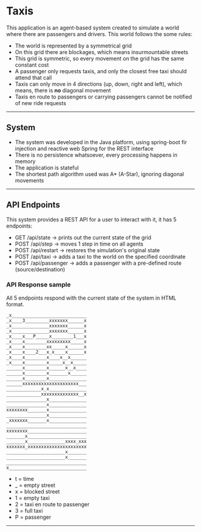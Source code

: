# Taxis
This application is an agent-based system created to simulate a world where there are passengers and drivers. This world follows the some rules:

  - The world is represented by a symmetrical grid
  - On this grid there are blockages, which means insurmountable streets
  - This grid is symmetric, so every movement on the grid has the same constant cost
  - A passenger only requests taxis, and only the closest free taxi should attend that call
  - Taxis can only move in 4 directions (up, down, right and left), which means, there is **no** diagonal movement
  - Taxis en route to passengers or carrying passengers cannot be notified of new ride requests



-------------

## System

- The system was developed in the Java platform, using spring-boot fir injection and reactive web Spring for the REST interface
- There is no persistence whatsoever, every processing happens in memory
- The application is stateful
- The shortest path algorithm used was A* (A-Star), ignoring diagonal movements

------------

## API Endpoints

This system provides a REST API for a user to interact with it, it has 5 endpoints:

 - GET /api/state -> prints out the current state of the grid
 - POST /api/step -> moves 1 step in time on all agents
 - POST /api/restart -> restores the simulation's original state
 - POST /api/taxi -> adds a taxi to the world on the specified coordinate
 - POST /api/passenger -> adds a passenger with a pre-defined route (source/destination)

### API Response sample

All 5 endpoints respond with the current state of the system in HTML format.

```
_x____________________________
_x____3_________xxxxxxx______x
_x______________xxxxxxx______x
_x______________xxxxxxx______x
_x____x___P_____x________1___x
_x____x________xxxxxxxxx_____x
_x____x________xx_____x______x
_x____x____2___x_x____x______x
_x____x________x____x__x______
_x____x________x_____x__x_____
______x________x______x__x____
______x________x_______x______
______x________x______________
______xxxxxxxxxxxxxxxxxxxxx___
_____________x_x______________
_____________xxxxxxxxxxxxxx__x
_______________x______________
_______________x______________
xxxxxxxx_______x______________
_______________x______________
_xxxxxxx_______x______________
______________________________
xxxxxxxx______________________
_______x______________________
_______x______________xxxx_xxx
xxxxxxx_xxxxxxxxxxxxxxxxxxxxxx
______________________x_______
______________________x_______
______________________________
x_____________________________
```

- t = time
- _ = empty street
- x = blocked street
- 1 = empty taxi
- 2 = taxi en route to passenger
- 3 = full taxi
- P = passenger

---------------
